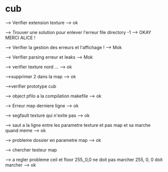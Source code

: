 # cub

--> Verifier extension texture --> ok

--> Trouver une solution pour enlever l'erreur file directory -1 --> OKAY MERCI ALICE !

--> Verifier la gestion des erreurs et l'affichage ! --> Mok

--> Verifier parsing erreur et leaks --> Mok

--> verifier texture nord ... --> ok

-->supprimer 2 dans la map --> ok

-->verifier prototype cub

--> object pfilo a la compilation makefile --> ok

--> Erreur map derniere ligne --> ok

--> segfault texture qui n'exite pas --> ok

--> saut a la ligne entre les parametre texture et pas map et sa marche quand meme --> ok

--> probleme dossier en parametre map --> ok

--> chercher testeur map

--> a regler probleme ceil et floor 255,,0,0 ne doit pas marcher 255, 0, 0 doit marcher --> ok